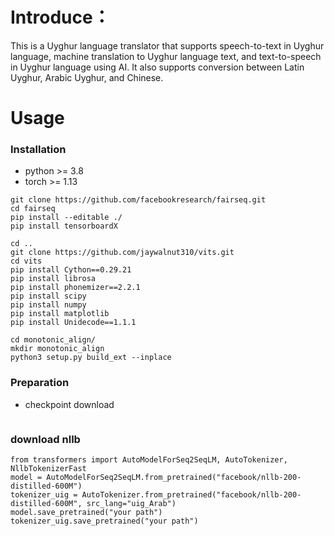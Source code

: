 
# Introduce：  
This is a Uyghur language translator that supports speech-to-text in Uyghur language, machine translation to Uyghur language text, and text-to-speech in Uyghur language using AI. It also supports conversion between Latin Uyghur, Arabic Uyghur, and Chinese.

# Usage
### Installation
- python >= 3.8  
- torch  >= 1.13  
```
git clone https://github.com/facebookresearch/fairseq.git
cd fairseq
pip install --editable ./ 
pip install tensorboardX

cd ..
git clone https://github.com/jaywalnut310/vits.git
cd vits
pip install Cython==0.29.21
pip install librosa
pip install phonemizer==2.2.1
pip install scipy
pip install numpy
pip install matplotlib
pip install Unidecode==1.1.1

cd monotonic_align/
mkdir monotonic_align
python3 setup.py build_ext --inplace
```

### Preparation
- checkpoint download
```

```
### download nllb
```
from transformers import AutoModelForSeq2SeqLM, AutoTokenizer, NllbTokenizerFast
model = AutoModelForSeq2SeqLM.from_pretrained("facebook/nllb-200-distilled-600M")
tokenizer_uig = AutoTokenizer.from_pretrained("facebook/nllb-200-distilled-600M", src_lang="uig_Arab")
model.save_pretrained("your path")
tokenizer_uig.save_pretrained("your path")
```
